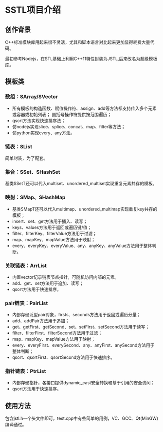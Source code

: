 # **SSTL项目介绍**
## **创作背景**
C++标准模块库用起来很不灵活，尤其和脚本语言对比起来更加显得耗费大量代码。  

最初参考Nodejs，在STL基础上利用C++11特性封装为JSTL,后来改名为超级模板库。

## **模板类**
### 数组：SArray/SVector
* 所有模板的构造函数、赋值操作符、assign、add等方法都支持传入多个元素或容器或初始列表； 
圆括号操作符提供按范围遍历；
* qsort方法实现快速排序法；
* 仿nodejs实现slice、splice、concat、map、filter等方法；
* 仿python实现every、any方法。

### 链表：SList
简单封装，为了配套。

### 集合：SSet、SHashSet
基类SSetT还可以代入multiset、unordered_multiset实现重复元素共存的模板。

### 映射：SMap、SHashMap
* 基类SMapT还可以代入multimap、unordered_multimap实现重复key共存的模板；
* insert、set、get方法用于插入、读写；
* keys、values方法用于返回或遍历键/值；
* filter、filterKey、filterValue方法用于过滤；
* map、mapKey、mapValue方法用于映射；
* every、everyKey、everyValue、any、anyKey、anyValue方法用于整体判断。

### 关联链表：ArrList
* 内置vector记录链表节点指针，可随机访问内部的元素。
* add、get、set方法用于追加、读写；
* qsort方法用于快速排序。

### pair链表：PairList
* 内部存储泛型pair对象，firsts、seconds方法用于返回或遍历分量；
* add、addPair方法用于追加；
* get、getFirst、getSecond、set、setFirst、setSecond方法用于读写；
* filter、filterFirst、filterSecond方法用于过滤；
* map、mapKey、mapValue方法用于映射；
* every、everyFirst、everySecond、any、anyFirst、anySecond方法用于整体判断；
* qsort、qsortFirst、qsortSecond方法用于快速排序。

### 指针链表：PtrList
* 内部存储指针，各接口提供dynamic_cast安全转换和基于引用的安全访问；
* qsort方法用于快速排序。

## 使用方法
包含jstl.h一个头文件即可，test.cpp中有些简单的用例，VC、GCC、Qt(MinGW)编译通过。
